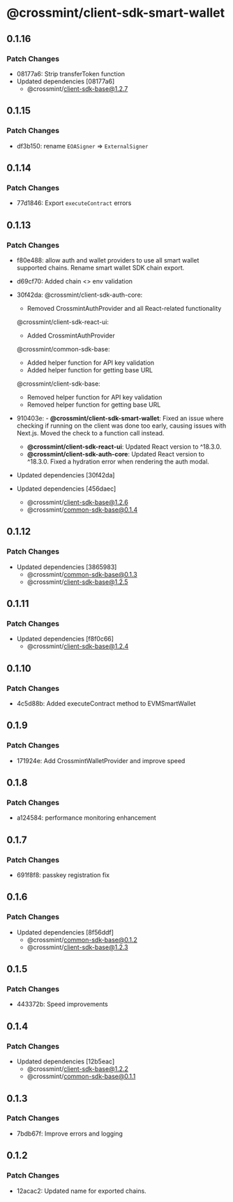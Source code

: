 # @crossmint/client-sdk-smart-wallet

## 0.1.16

### Patch Changes

-   08177a6: Strip transferToken function
-   Updated dependencies [08177a6]
    -   @crossmint/client-sdk-base@1.2.7

## 0.1.15

### Patch Changes

-   df3b150: rename `EOASigner` => `ExternalSigner`

## 0.1.14

### Patch Changes

-   77d1846: Export `executeContract` errors

## 0.1.13

### Patch Changes

-   f80e488: allow auth and wallet providers to use all smart wallet supported chains. Rename smart wallet SDK chain export.
-   d69cf70: Added chain <> env validation
-   30f42da: @crossmint/client-sdk-auth-core:

    -   Removed CrossmintAuthProvider and all React-related functionality

    @crossmint/client-sdk-react-ui:

    -   Added CrossmintAuthProvider

    @crossmint/common-sdk-base:

    -   Added helper function for API key validation
    -   Added helper function for getting base URL

    @crossmint/client-sdk-base:

    -   Removed helper function for API key validation
    -   Removed helper function for getting base URL

-   910403e: - **@crossmint/client-sdk-smart-wallet**: Fixed an issue where checking if running on the client was done too early, causing issues with Next.js. Moved the check to a function call instead.
    -   **@crossmint/client-sdk-react-ui**: Updated React version to ^18.3.0.
    -   **@crossmint/client-sdk-auth-core**: Updated React version to ^18.3.0. Fixed a hydration error when rendering the auth modal.
-   Updated dependencies [30f42da]
-   Updated dependencies [456daec]
    -   @crossmint/client-sdk-base@1.2.6
    -   @crossmint/common-sdk-base@0.1.4

## 0.1.12

### Patch Changes

-   Updated dependencies [3865983]
    -   @crossmint/common-sdk-base@0.1.3
    -   @crossmint/client-sdk-base@1.2.5

## 0.1.11

### Patch Changes

-   Updated dependencies [f8f0c66]
    -   @crossmint/client-sdk-base@1.2.4

## 0.1.10

### Patch Changes

-   4c5d88b: Added executeContract method to EVMSmartWallet

## 0.1.9

### Patch Changes

-   171924e: Add CrossmintWalletProvider and improve speed

## 0.1.8

### Patch Changes

-   a124584: performance monitoring enhancement

## 0.1.7

### Patch Changes

-   691f8f8: passkey registration fix

## 0.1.6

### Patch Changes

-   Updated dependencies [8f56ddf]
    -   @crossmint/common-sdk-base@0.1.2
    -   @crossmint/client-sdk-base@1.2.3

## 0.1.5

### Patch Changes

-   443372b: Speed improvements

## 0.1.4

### Patch Changes

-   Updated dependencies [12b5eac]
    -   @crossmint/client-sdk-base@1.2.2
    -   @crossmint/common-sdk-base@0.1.1

## 0.1.3

### Patch Changes

-   7bdb67f: Improve errors and logging

## 0.1.2

### Patch Changes

-   12acac2: Updated name for exported chains.
